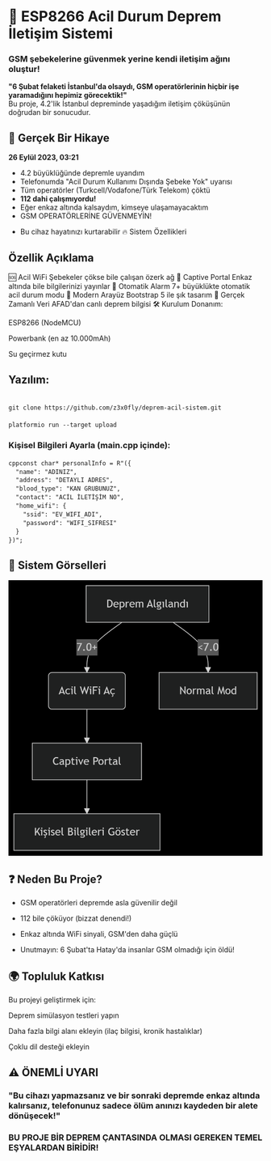 # 🚨 ESP8266 Acil Durum Deprem İletişim Sistemi

### GSM şebekelerine güvenmek yerine kendi iletişim ağını oluştur!


**"6 Şubat felaketi İstanbul'da olsaydı, GSM operatörlerinin hiçbir işe yaramadığını hepimiz görecektik!"**  
Bu proje, 4.2'lik İstanbul depreminde yaşadığım iletişim çöküşünün doğrudan bir sonucudur.

## 📌 Gerçek Bir Hikaye

**26 Eylül 2023, 03:21**  
- 4.2 büyüklüğünde depremle uyandım  
- Telefonumda "Acil Durum Kullanımı Dışında Şebeke Yok" uyarısı  
- Tüm operatörler (Turkcell/Vodafone/Türk Telekom) çöktü  
- **112 dahi çalışmıyordu!**  
- Eğer enkaz altında kalsaydım, kimseye ulaşamayacaktım  
- GSM OPERATÖRLERİNE GÜVENMEYİN!
+ Bu cihaz hayatınızı kurtarabilir
🔥 Sistem Özellikleri


## Özellik	Açıklama
🆘 Acil WiFi	Şebekeler çökse bile çalışan özerk ağ
📡 Captive Portal	Enkaz altında bile bilgilerinizi yayınlar
🚨 Otomatik Alarm	7+ büyüklükte otomatik acil durum modu
📱 Modern Arayüz	Bootstrap 5 ile şık tasarım
🔄 Gerçek Zamanlı Veri	AFAD'dan canlı deprem bilgisi
🛠️ Kurulum
Donanım:

ESP8266 (NodeMCU)

Powerbank (en az 10.000mAh)

Su geçirmez kutu

## Yazılım:
```diff

git clone https://github.com/z3x0fly/deprem-acil-sistem.git

platformio run --target upload
```
### Kişisel Bilgileri Ayarla (main.cpp içinde):
```diff
cppconst char* personalInfo = R"({
  "name": "ADINIZ",
  "address": "DETAYLI ADRES",
  "blood_type": "KAN GRUBUNUZ",
  "contact": "ACİL İLETİŞİM NO",
  "home_wifi": {
    "ssid": "EV_WIFI_ADI",
    "password": "WIFI_SIFRESI"
  }
})";
```
## 📸 Sistem Görselleri

![screenshot](images/deepseek_mermaid_20250423_fbe617.png)


## ❓ Neden Bu Proje?
- GSM operatörleri depremde asla güvenilir değil

- 112 bile çöküyor (bizzat denendi!)

- Enkaz altında WiFi sinyali, GSM'den daha güçlü

- Unutmayın: 6 Şubat'ta Hatay'da insanlar GSM olmadığı için öldü!

## 🌍 Topluluk Katkısı

Bu projeyi geliştirmek için:

Deprem simülasyon testleri yapın

Daha fazla bilgi alanı ekleyin (ilaç bilgisi, kronik hastalıklar)

Çoklu dil desteği ekleyin

## ⚠️ ÖNEMLİ UYARI
### "Bu cihazı yapmazsanız ve bir sonraki depremde enkaz altında kalırsanız, telefonunuz sadece ölüm anınızı kaydeden bir alete dönüşecek!"

### BU PROJE BİR DEPREM ÇANTASINDA OLMASI GEREKEN TEMEL EŞYALARDAN BİRİDİR!
